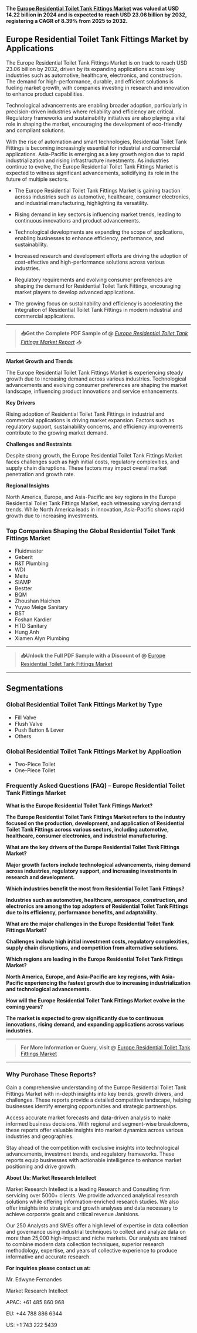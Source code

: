 <p><strong>The <a href="https://www.marketresearchintellect.com/download-sample/?rid=376219&amp;utm_source=Pulse-April-Europe&amp;utm_medium=852">Europe Residential Toilet Tank Fittings Market</a> was valued at USD 14.22 billion in 2024 and is expected to reach USD 23.06 billion by 2032, registering a CAGR of 8.39% from 2025 to 2032.</strong></p><h2>Europe Residential Toilet Tank Fittings Market by Applications&nbsp;</h2><p><p>The Europe Residential Toilet Tank Fittings Market is on track to reach USD 23.06 billion by 2032, driven by its expanding applications across key industries such as automotive, healthcare, electronics, and construction. The demand for high-performance, durable, and efficient solutions is fueling market growth, with companies investing in research and innovation to enhance product capabilities.</p><p>Technological advancements are enabling broader adoption, particularly in precision-driven industries where reliability and efficiency are critical. Regulatory frameworks and sustainability initiatives are also playing a vital role in shaping the market, encouraging the development of eco-friendly and compliant solutions.</p><p>With the rise of automation and smart technologies, Residential Toilet Tank Fittings is becoming increasingly essential for industrial and commercial applications. Asia-Pacific is emerging as a key growth region due to rapid industrialization and rising infrastructure investments. As industries continue to evolve, the Europe Residential Toilet Tank Fittings Market is expected to witness significant advancements, solidifying its role in the future of multiple sectors.</p></p><ul><li><p>The Europe Residential Toilet Tank Fittings Market is gaining traction across industries such as automotive, healthcare, consumer electronics, and industrial manufacturing, highlighting its versatility.</p></li><li><p>Rising demand in key sectors is influencing market trends, leading to continuous innovations and product advancements.</p></li><li><p>Technological developments are expanding the scope of applications, enabling businesses to enhance efficiency, performance, and sustainability.</p></li><li><p>Increased research and development efforts are driving the adoption of cost-effective and high-performance solutions across various industries.</p></li><li><p>Regulatory requirements and evolving consumer preferences are shaping the demand for Residential Toilet Tank Fittings, encouraging market players to develop advanced applications.</p></li><li><p>The growing focus on sustainability and efficiency is accelerating the integration of Residential Toilet Tank Fittings in modern industrial and commercial applications.</p></li></ul><hr /><blockquote><p><strong><span class="font-[700]">📥Get the Complete PDF Sample of @ </span></strong><em><span class="font-[700]"><a href="https://www.marketresearchintellect.com/download-sample/?rid=376219&amp;utm_source=Pulse-April-Europe&amp;utm_medium=852" target="_blank" data-tracking-control-name="article-ssr-frontend-pulse_little-text-block" data-tracking-will-navigate="" data-test-link="">Europe Residential Toilet Tank Fittings Market Report</a>&nbsp;📥</span></em></p></blockquote><hr /><p class="" data-start="77" data-end="360"><strong data-start="77" data-end="105">Market Growth and Trends</strong></p><p class="" data-start="77" data-end="360">The Europe Residential Toilet Tank Fittings Market is experiencing steady growth due to increasing demand across various industries. Technological advancements and evolving consumer preferences are shaping the market landscape, influencing product innovations and service enhancements.</p><p class="" data-start="362" data-end="606"><strong data-start="362" data-end="377">Key Drivers</strong></p><p class="" data-start="362" data-end="606">Rising adoption of Residential Toilet Tank Fittings in industrial and commercial applications is driving market expansion. Factors such as regulatory support, sustainability concerns, and efficiency improvements contribute to the growing market demand.</p><p class="" data-start="608" data-end="849"><strong data-start="608" data-end="637">Challenges and Restraints</strong></p><p class="" data-start="608" data-end="849">Despite strong growth, the Europe Residential Toilet Tank Fittings Market faces challenges such as high initial costs, regulatory complexities, and supply chain disruptions. These factors may impact overall market penetration and growth rate.</p><p class="" data-start="851" data-end="1095"><strong data-start="851" data-end="872">Regional Insights</strong></p><p class="" data-start="851" data-end="1095">North America, Europe, and Asia-Pacific are key regions in the Europe Residential Toilet Tank Fittings Market, each witnessing varying demand trends. While North America leads in innovation, Asia-Pacific shows rapid growth due to increasing investments.</p><p><h3>Top Companies Shaping the Global Residential Toilet Tank Fittings Market </h3><ul><li>Fluidmaster</li><li>Geberit</li><li>R&T Plumbing</li><li>WDI</li><li>Meitu</li><li>SIAMP</li><li>Bestter</li><li>BQM</li><li>Zhoushan Haichen</li><li>Yuyao Meige Sanitary</li><li>BST</li><li>Foshan Kardier</li><li>HTD Sanitary</li><li>Hung Anh</li><li>Xiamen Alyn Plumbing</li></ul></p><hr /><blockquote><p><strong>📥Unlock the Full PDF Sample with a Discount of @</strong> <a href="https://www.marketresearchintellect.com/ask-for-discount/?rid=376219&amp;utm_source=Pulse-April-Europe&amp;utm_medium=852">Europe Residential Toilet Tank Fittings Market</a></p></blockquote><hr /><p><h2>Segmentations</h2><h3>Global Residential Toilet Tank Fittings Market by Type</h3><ul><li>Fill Valve</li><li>Flush Valve</li><li>Push Button & Lever</li><li>Others</li></ul><h3>Global Residential Toilet Tank Fittings Market by Application</h3><ul><li>Two-Piece Toilet</li><li>One-Piece Toilet</li></ul></p><h3><strong>Frequently Asked Questions (FAQ) &ndash; Europe Residential Toilet Tank Fittings Market</strong></h3><p><strong>What is the Europe Residential Toilet Tank Fittings Market?</strong></p><p><strong>The Europe Residential Toilet Tank Fittings Market refers to the industry focused on the production, development, and application of Residential Toilet Tank Fittings across various sectors, including automotive, healthcare, consumer electronics, and industrial manufacturing.</strong></p><p><strong>What are the key drivers of the Europe Residential Toilet Tank Fittings Market?</strong></p><p><strong>Major growth factors include technological advancements, rising demand across industries, regulatory support, and increasing investments in research and development.</strong></p><p><strong>Which industries benefit the most from Residential Toilet Tank Fittings?</strong></p><p><strong>Industries such as automotive, healthcare, aerospace, construction, and electronics are among the top adopters of Residential Toilet Tank Fittings due to its efficiency, performance benefits, and adaptability.</strong></p><p><strong>What are the major challenges in the Europe Residential Toilet Tank Fittings Market?</strong></p><p><strong>Challenges include high initial investment costs, regulatory complexities, supply chain disruptions, and competition from alternative solutions.</strong></p><p><strong>Which regions are leading in the Europe Residential Toilet Tank Fittings Market?</strong></p><p><strong>North America, Europe, and Asia-Pacific are key regions, with Asia-Pacific experiencing the fastest growth due to increasing industrialization and technological advancements.</strong></p><p><strong>How will the Europe Residential Toilet Tank Fittings Market evolve in the coming years?</strong></p><p><strong>The market is expected to grow significantly due to continuous innovations, rising demand, and expanding applications across various industries.</strong></p><hr /><blockquote><p><span class="font-[700]"><strong>For More Information or Query, visit&nbsp;@</strong>&nbsp;</span><span class="font-[700]"><a href="https://www.marketresearchintellect.com/product/global-residential-toilet-tank-fittings-market-size-and-forecast/?utm_source=Linkedin&utm_medium=852" target="_blank" data-tracking-control-name="article-ssr-frontend-pulse_little-text-block" data-tracking-will-navigate="" data-test-link="">Europe Residential Toilet Tank Fittings Market</a></span></p></blockquote><hr /><h3><strong data-start="0" data-end="31">Why Purchase These Reports?</strong></h3><p class="" data-start="35" data-end="297">Gain a comprehensive understanding of the Europe Residential Toilet Tank Fittings Market with in-depth insights into key trends, growth drivers, and challenges. These reports provide a detailed competitive landscape, helping businesses identify emerging opportunities and strategic partnerships.</p><p class="" data-start="299" data-end="540">Access accurate market forecasts and data-driven analysis to make informed business decisions. With regional and segment-wise breakdowns, these reports offer valuable insights into market dynamics across various industries and geographies.</p><p class="" data-start="542" data-end="784">Stay ahead of the competition with exclusive insights into technological advancements, investment trends, and regulatory frameworks. These reports equip businesses with actionable intelligence to enhance market positioning and drive growth.</p><p><strong><span class="font-[700]">About Us: Market Research Intellect</span></strong></p><p><span class="">Market Research Intellect is a leading Research and Consulting firm servicing over 5000+ clients. We provide advanced analytical research solutions while offering information-enriched research studies.&nbsp;</span>We also offer insights into strategic and growth analyses and data necessary to achieve corporate goals and critical revenue Janisions.</p><p><span class="">Our 250 Analysts and SMEs offer a high level of expertise in data collection and governance using industrial techniques to collect and analyze data on more than 25,000 high-impact and niche markets. Our analysts are trained to combine modern data collection techniques, superior research methodology, expertise, and years of collective experience to produce informative and accurate research.</span></p><p><strong>For inquiries please contact us at:</strong></p><p>Mr. Edwyne Fernandes</p><p>Market Research Intellect</p><p>APAC: +61 485 860 968</p><p>EU: +44 788 886 6344</p><p>US: +1 743 222 5439</p>